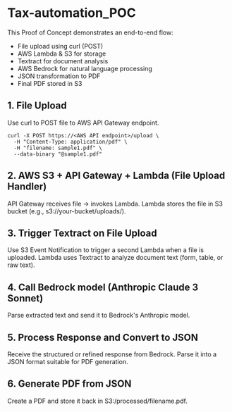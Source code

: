 # Tax-automation_POC

This Proof of Concept demonstrates an end-to-end flow:

- File upload using curl (POST)
- AWS Lambda & S3 for storage
- Textract for document analysis
- AWS Bedrock for natural language processing
- JSON transformation to PDF
- Final PDF stored in S3


## 1. File Upload
Use curl to POST file to AWS API Gateway endpoint.
```
curl -X POST https://<AWS API endpoint>/upload \
  -H "Content-Type: application/pdf" \
  -H "filename: sample1.pdf" \
  --data-binary "@sample1.pdf"
```
## 2. AWS S3 + API Gateway + Lambda (File Upload Handler)

API Gateway receives file → invokes Lambda.
Lambda stores the file in S3 bucket (e.g., s3://your-bucket/uploads/).

## 3. Trigger Textract on File Upload
Use S3 Event Notification to trigger a second Lambda when a file is uploaded.
Lambda uses Textract to analyze document text (form, table, or raw text).

## 4. Call Bedrock model (Anthropic Claude 3 Sonnet)
Parse extracted text and send it to Bedrock's Anthropic model.

## 5. Process Response and Convert to JSON
Receive the structured or refined response from Bedrock.
Parse it into a JSON format suitable for PDF generation.

## 6. Generate PDF from JSON 
Create a PDF and store it back in S3:/processed/filename.pdf.
